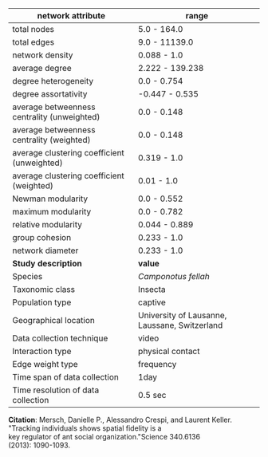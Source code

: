 network attribute|range
---|---
total nodes|5.0 - 164.0
total edges|9.0 - 11139.0
network density|0.088 - 1.0
average degree|2.222 - 139.238
degree heterogeneity|0.0 - 0.754
degree assortativity|-0.447 - 0.535
average betweenness centrality (unweighted)|0.0 - 0.148
average betweenness centrality (weighted)|0.0 - 0.148
average clustering coefficient (unweighted)|0.319 - 1.0
average clustering coefficient (weighted)|0.01 - 1.0
Newman modularity|0.0 - 0.552
maximum modularity|0.0 - 0.782
relative modularity|0.044 - 0.889
group cohesion|0.233 - 1.0
network diameter|0.233 - 1.0
**Study description**|**value**
Species|*Camponotus fellah*
Taxonomic class|Insecta
Population type|captive
Geographical location|University of Lausanne, Laussane, Switzerland
Data collection technique|video
Interaction type|physical contact
Edge weight type|frequency
Time span of data collection|1day
Time resolution of data collection|0.5 sec
**Citation**: Mersch, Danielle P., Alessandro Crespi, and Laurent Keller. <br> "Tracking individuals shows spatial fidelity is a <br> key regulator of ant social organization."Science 340.6136 <br> (2013): 1090-1093.